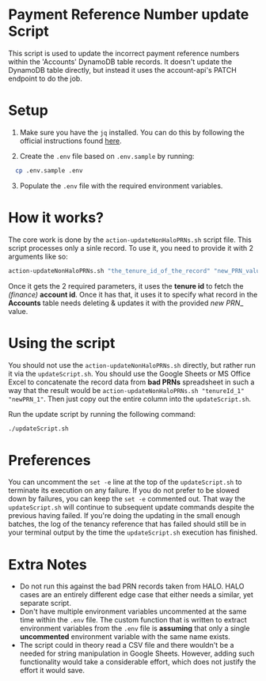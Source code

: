 # Payment Reference Number update Script
This script is used to update the incorrect payment reference numbers within the 'Accounts' DynamoDB table records. It doesn't update the DynamoDB table directly, but instead it uses the account-api's PATCH endpoint to do the job.

# Setup
1. Make sure you have the `jq` installed. You can do this by following the official instructions found [here](https://stedolan.github.io/jq/download/).

2. Create the `.env` file based on `.env.sample` by running:
  ``` sh
    cp .env.sample .env
  ```

3. Populate the `.env` file with the required environment variables.

# How it works?
The core work is done by the `action-updateNonHaloPRNs.sh` script file. This script processes only a sinle record. To use it, you need to provide it with 2 arguments like so:
``` sh
action-updateNonHaloPRNs.sh "the_tenure_id_of_the_record" "new_PRN_value"
```
Once it gets the 2 required parameters, it uses the __tenure id__ to fetch the _(finance)_ __account id__. Once it has that, it uses it to specify what record in the __Accounts__ table needs deleting & updates it with the provided _new PRN__ value.

# Using the script
You should not use the `action-updateNonHaloPRNs.sh` directly, but rather run it via the `updateScript.sh`. You should use the Google Sheets or MS Office Excel to concatenate the record data from __bad PRNs__ spreadsheet in such a way that the result would be `action-updateNonHaloPRNs.sh "tenureId_1" "newPRN_1"`. Then just copy out the entire column into the `updateScript.sh`.

Run the update script by running the following command:
``` sh
./updateScript.sh
```

# Preferences
You can uncomment the `set -e` line at the top of the `updateScript.sh` to terminate its execution on any failure. If you do not prefer to be slowed down by failures, you can keep the `set -e` commented out. That way the `updateScript.sh` will continue to subsequent update commands despite the previous having failed. If you're doing the updating in the small enough batches, the log of the tenancy reference that has failed should still be in your terminal output by the time the `updateScript.sh` execution has finished.

# Extra Notes
 - Do not run this against the bad PRN records taken from HALO. HALO cases are an entirely different edge case that either needs a similar, yet separate script.
 - Don't have multiple environment variables uncommented at the same time within the `.env` file. The custom function that is written to extract environment variables from the `.env` file is __assuming__ that only a single __uncommented__ environment variable with the same name exists.
 - The script could in theory read a CSV file and there wouldn't be a needed for string manipulation in Google Sheets. However, adding such functionality would take a considerable effort, which does not justify the effort it would save.
